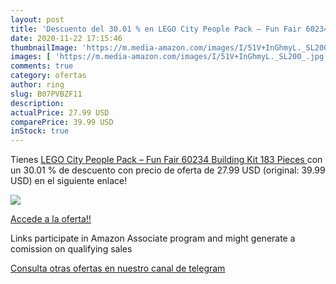 ```yaml
---
layout: post
title: 'Descuento del 30.01 % en LEGO City People Pack – Fun Fair 60234 B'
date: 2020-11-22 17:15:46
thumbnailImage: 'https://m.media-amazon.com/images/I/51V+InGhmyL._SL200_.jpg'
images: [ 'https://m.media-amazon.com/images/I/51V+InGhmyL._SL200_.jpg' ]
comments: true
category: ofertas
author: ring
slug: B07PVBZF11
description:
actualPrice: 27.99 USD
comparePrice: 39.99 USD
inStock: true
---
```


Tienes [LEGO City People Pack – Fun Fair 60234 Building Kit  183 Pieces ](https://www.amazon.com/dp/B07PVBZF11/?tag=redken08-20) con un 30.01 % de descuento con precio de oferta de 27.99 USD (original: 39.99 USD) en el siguiente enlace!

[![](https://m.media-amazon.com/images/I/51V+InGhmyL._SL200_.jpg)](https://www.amazon.com/dp/B07PVBZF11/?tag=redken08-20)

[Accede a la oferta!!](https://www.amazon.com/dp/B07PVBZF11/?tag=redken08-20)

Links participate in Amazon Associate program and might generate a comission on qualifying sales

[Consulta otras ofertas en nuestro canal de telegram](https://t.me/s/ofertas25)
